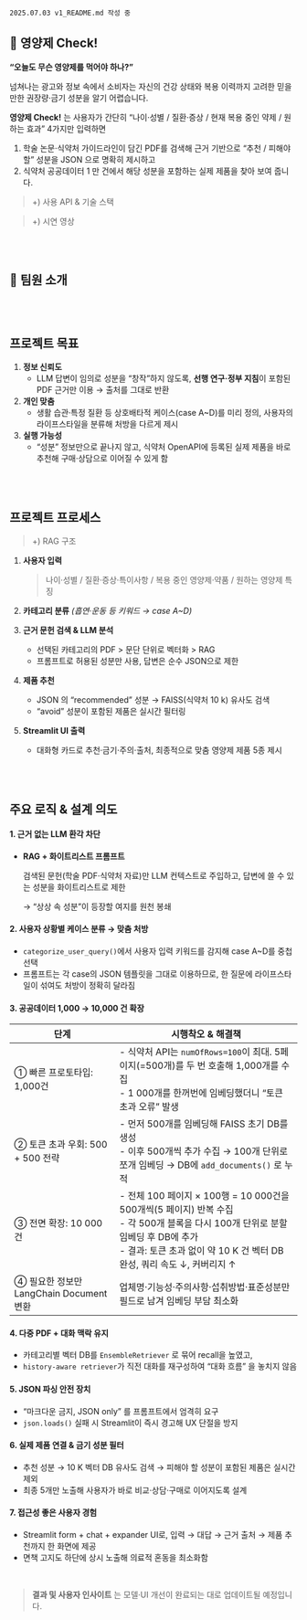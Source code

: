 ```
2025.07.03 v1_README.md 작성 중
```

## 💊 영양제 Check!

**“오늘도 무슨 영양제를 먹어야 하나?”**

넘쳐나는 광고와 정보 속에서 소비자는 자신의 건강 상태와 복용 이력까지 고려한 믿을 만한 권장량·금기 성분을 알기 어렵습니다.

**영양제 Check!** 는 사용자가 간단히 “나이·성별 / 질환·증상 / 현재 복용 중인 약제 / 원하는 효과” 4가지만 입력하면

1. 학술 논문·식약처 가이드라인이 담긴 PDF를 검색해 근거 기반으로 “추천 / 피해야 할” 성분을 JSON 으로 명확히 제시하고
2. 식약처 공공데이터 1 만 건에서 해당 성분을 포함하는 실제 제품을 찾아 보여 줍니다.

> +) 사용 API & 기술 스택

> +) 시연 영상

<br>
<br>

## 👥 팀원 소개


<br>
<br>

## 프로젝트 목표

1. **정보 신뢰도**
    - LLM 답변이 임의로 성분을 “창작”하지 않도록, **선행 연구·정부 지침**이 포함된 PDF 근거만 이용 → 출처를 그대로 반환
2. **개인 맞춤**
    - 생활 습관·특정 질환 등 상호배타적 케이스(case A~D)를 미리 정의, 사용자의 라이프스타일을 분류해 처방을 다르게 제시
3. **실행 가능성**
    - “성분” 정보만으로 끝나지 않고, 식약처 OpenAPI에 등록된 실제 제품을 바로 추천해 구매·상담으로 이어질 수 있게 함

<br>
<br>

## 프로젝트 프로세스

>+) RAG 구조

1. **사용자 입력**
    
    > 나이·성별 / 질환·증상·특이사항 / 복용 중인 영양제·약품 / 원하는 영양제 특징
    > 
2. **카테고리 분류** *(흡연·운동 등 키워드 → case A~D)*
3. **근거 문헌 검색 & LLM 분석**
    - 선택된 카테고리의 PDF > 문단 단위로 벡터화 > RAG
    - 프롬프트로 허용된 성분만 사용, 답변은 순수 JSON으로 제한
4. **제품 추천**
    - JSON 의 “recommended” 성분 → FAISS(식약처 10 k) 유사도 검색
    - “avoid” 성분이 포함된 제품은 실시간 필터링
5. **Streamlit UI 출력**
    - 대화형 카드로 추천·금기·주의·출처, 최종적으로 맞춤 영양제 제품 5종 제시

<br>
<br>

## 주요 로직 & 설계 의도

#### 1. 근거 없는 LLM 환각 차단

- **RAG + 화이트리스트 프롬프트**
    
    검색된 문헌(학술 PDF·식약처 자료)만 LLM 컨텍스트로 주입하고, 답변에 쓸 수 있는 성분을 화이트리스트로 제한
    
    → “상상 속 성분”이 등장할 여지를 원천 봉쇄
    

#### 2. 사용자 상황별 케이스 분류 → 맞춤 처방

- `categorize_user_query()`에서 사용자 입력 키워드를 감지해 case A~D를 중첩 선택
- 프롬프트는 각 case의 JSON 템플릿을 그대로 이용하므로, 한 질문에 라이프스타일이 섞여도 처방이 정확히 달라짐

#### 3. 공공데이터 1,000 → 10,000 건 확장

| 단계 | 시행착오 & 해결책 |
| --- | --- |
| ① 빠른 프로토타입: 1,000건 | - 식약처 API는 `numOfRows=100`이 최대. 5페이지(=500개)를 두 번 호출해 1,000개를 수집<br>- 1 000개를 한꺼번에 임베딩했더니 “토큰 초과 오류” 발생 |
| ② 토큰 초과 우회: 500 + 500 전략 | - 먼저 500개를 임베딩해 FAISS 초기 DB를 생성<br>- 이후 500개씩 추가 수집 → 100개 단위로 쪼개 임베딩 → DB에 `add_documents()` 로 누적 |
| ③ 전면 확장: 10 000건 | - 전체 100 페이지 × 100행 = 10 000건을 500개씩(5 페이지) 반복 수집<br>- 각 500개 블록을 다시 100개 단위로 분할 임베딩 후 DB에 추가<br>- 결과: 토큰 초과 없이 약 10 K 건 벡터 DB 완성, 쿼리 속도 ↓, 커버리지 ↑ |
| ④ 필요한 정보만 LangChain Document 변환 | 업체명·기능성·주의사항·섭취방법·표준성분만 필드로 남겨 임베딩 부담 최소화 |

#### 4. 다중 PDF + 대화 맥락 유지

- 카테고리별 벡터 DB를 `EnsembleRetriever` 로 묶어 recall을 높였고,
- `history-aware retriever`가 직전 대화를 재구성하여 “대화 흐름” 을 놓치지 않음

#### 5. JSON 파싱 안전 장치

- “마크다운 금지, JSON only” 를 프롬프트에서 엄격히 요구
- `json.loads()` 실패 시 Streamlit이 즉시 경고해 UX 단절을 방지

#### 6. 실제 제품 연결 & 금기 성분 필터

- 추천 성분 → 10 K 벡터 DB 유사도 검색 → 피해야 할 성분이 포함된 제품은 실시간 제외
- 최종 5개만 노출해 사용자가 바로 비교·상담·구매로 이어지도록 설계

#### 7. 접근성 좋은 사용자 경험

- Streamlit form + chat + expander UI로, 입력 → 대답 → 근거 출처 → 제품 추천까지 한 화면에 제공
- 면책 고지도 하단에 상시 노출해 의료적 혼동을 최소화함

<br>

> **결과 및 사용자 인사이트** 는 모델·UI 개선이 완료되는 대로 업데이트될 예정입니다.
